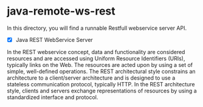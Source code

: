 java-remote-ws-rest
==========================

In this directory, you will find a runnable Restfull webservice server API.
- [x] Java REST WebService Server

 In the REST webservice concept, data and functionality are considered resources and are accessed using Uniform Resource Identifiers (URIs), typically links on the Web. The resources are acted upon by using a set of simple, well-defined operations. The REST architectural style constrains an architecture to a client/server architecture and is designed to use a stateless communication protocol, typically HTTP. In the REST architecture style, clients and servers exchange representations of resources by using a standardized interface and protocol.
